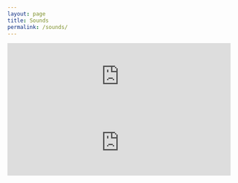 ```yaml
---
layout: page
title: Sounds
permalink: /sounds/
---
```


<iframe width="100%" height="" scrolling="no" frameborder="no" src="https://w.soundcloud.com/player/?url=https%3A//api.soundcloud.com/tracks/221892704&amp;auto_play=false&amp;hide_related=false&amp;show_comments=true&amp;show_user=true&amp;show_reposts=false&amp;visual=true"></iframe>
<iframe width="100%" height="" scrolling="no" frameborder="no" src="https://w.soundcloud.com/player/?url=https%3A//api.soundcloud.com/tracks/216010140&amp;auto_play=false&amp;hide_related=false&amp;show_comments=true&amp;show_user=true&amp;show_reposts=false&amp;visual=true"></iframe>
